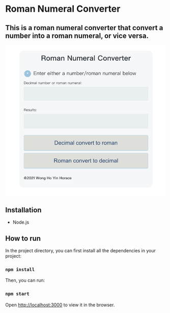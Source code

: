 # Roman Numeral Converter

## This is a roman numeral converter that convert a number into a roman numeral, or vice versa.
![](https://github.com/horaceyin/Roman-Numeral-Converter/blob/main/image/Converter.png)

## Installation
* Node.js

## How to run

In the project directory, you can first install all the dependencies in your project:

### `npm install`

Then, you can run:      
### `npm start`

Open [http://localhost:3000](http://localhost:3000) to view it in the browser.
